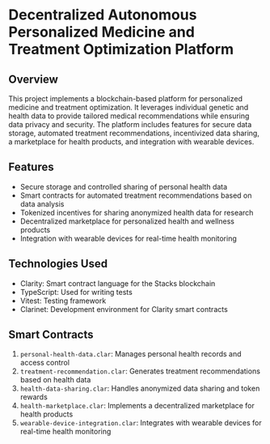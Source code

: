 # Decentralized Autonomous Personalized Medicine and Treatment Optimization Platform

## Overview

This project implements a blockchain-based platform for personalized medicine and treatment optimization. It leverages individual genetic and health data to provide tailored medical recommendations while ensuring data privacy and security. The platform includes features for secure data storage, automated treatment recommendations, incentivized data sharing, a marketplace for health products, and integration with wearable devices.

## Features

- Secure storage and controlled sharing of personal health data
- Smart contracts for automated treatment recommendations based on data analysis
- Tokenized incentives for sharing anonymized health data for research
- Decentralized marketplace for personalized health and wellness products
- Integration with wearable devices for real-time health monitoring

## Technologies Used

- Clarity: Smart contract language for the Stacks blockchain
- TypeScript: Used for writing tests
- Vitest: Testing framework
- Clarinet: Development environment for Clarity smart contracts

## Smart Contracts

1. `personal-health-data.clar`: Manages personal health records and access control
2. `treatment-recommendation.clar`: Generates treatment recommendations based on health data
3. `health-data-sharing.clar`: Handles anonymized data sharing and token rewards
4. `health-marketplace.clar`: Implements a decentralized marketplace for health products
5. `wearable-device-integration.clar`: Integrates with wearable devices for real-time health monitoring
